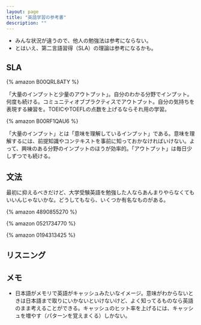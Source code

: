 ```yaml
---
layout: page
title: "英語学習の参考書"
description: ""
---
```


* みんな状況が違うので、他人の勉強法は参考にならない。
* とはいえ、第二言語習得（SLA）の理論は参考になるかも。

## SLA

{% amazon B00QRL8ATY %}

「大量のインプットと少量のアウトプット」。自分のわかる分野でインプット。何度も続ける。コミュニティオブプラクティスでアウトプット。自分の気持ちを表現する練習を。TOEICやTOEFLの点数を上げるならそれ用の学習。

{% amazon B00RF1QAU6 %}

「大量のインプット」とは「意味を理解しているインプット」である。意味を理解するには、前提知識やコンテキストを事前に知っておかなければいけない。よって、興味のある分野のインプットのほうが効率的。「アウトプット」は毎日少しずつでも続ける。

## 文法

最初に抑えるべきだけど、大学受験英語を勉強した人ならあんまりやらなくてもいいんじゃないかな。どうしてもなら、いくつか有名なものがある。

{% amazon 4890855270 %}

{% amazon 0521734770 %}

{% amazon 0194313425 %}

## リスニング

## メモ

* 日本語がメモリで英語がキャッシュみたいなイメージ。意味がわからないときは日本語まで取りにいかないといけないけど、よく知ってるものなら英語のまま考えることができる。キャッシュのヒット率を上げるには、キャッシュを増やす（パターンを覚えまくる）しかない。

